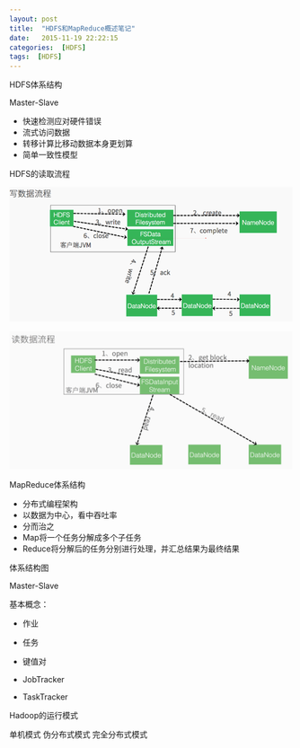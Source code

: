 ```yaml
---
layout: post
title:  "HDFS和MapReduce概述笔记"
date:   2015-11-19 22:22:15
categories:  [HDFS]
tags:  [HDFS]
---
```


HDFS体系结构

Master-Slave

* 快速检测应对硬件错误
* 流式访问数据
* 转移计算比移动数据本身更划算
* 简单一致性模型

HDFS的读取流程

![image](https://github.com/chunchill/chunchill.github.io/blob/master/_posts/2015-11-19/hdfs_write.png)

![image](https://github.com/chunchill/chunchill.github.io/blob/master/_posts/2015-11-19/hdfs_read.png)

MapReduce体系结构

* 分布式编程架构
* 以数据为中心，看中吞吐率
* 分而治之
* Map将一个任务分解成多个子任务
* Reduce将分解后的任务分别进行处理，并汇总结果为最终结果


体系结构图


Master-Slave

基本概念：

* 作业
* 任务
* 键值对

* JobTracker
* TaskTracker

Hadoop的运行模式

单机模式
伪分布式模式
完全分布式模式

